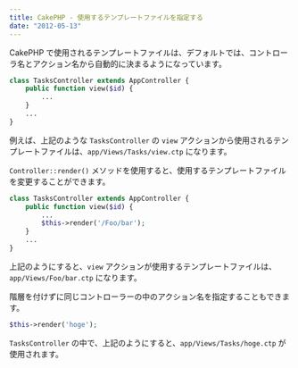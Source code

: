 ```yaml
---
title: CakePHP - 使用するテンプレートファイルを指定する
date: "2012-05-13"
---
```


CakePHP で使用されるテンプレートファイルは、デフォルトでは、コントローラ名とアクション名から自動的に決まるようになっています。

~~~ php
class TasksController extends AppController {
    public function view($id) {
        ...
    }
    ...
}
~~~

例えば、上記のような `TasksController` の `view` アクションから使用されるテンプレートファイルは、`app/Views/Tasks/view.ctp` になります。

`Controller::render()` メソッドを使用すると、使用するテンプレートファイルを変更することができます。

~~~ php
class TasksController extends AppController {
    public function view($id) {
        ...
        $this->render('/Foo/bar');
    }
    ...
}
~~~

上記のようにすると、`view` アクションが使用するテンプレートファイルは、`app/Views/Foo/bar.ctp` になります。

階層を付けずに同じコントローラーの中のアクション名を指定することもできます。

~~~ php
$this->render('hoge');
~~~

`TasksController` の中で、上記のようにすると、`app/Views/Tasks/hoge.ctp` が使用されます。

